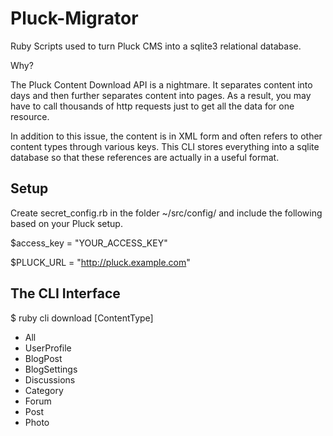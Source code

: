 # Pluck-Migrator

Ruby Scripts used to turn Pluck CMS into a sqlite3 relational database.

Why?

The Pluck Content Download API is a nightmare. It separates content into days and then further separates content into pages. As a result, you may have to call thousands of http requests just to get all the data for one resource.

In addition to this issue, the content is in XML form and often refers to other content types through various keys. This CLI stores everything into a sqlite database so that these references are actually in a useful format.

## Setup
Create secret_config.rb in the folder ~/src/config/ and include the following based on your Pluck setup.

$access_key = "YOUR_ACCESS_KEY"

$PLUCK_URL = "http://pluck.example.com"

## The CLI Interface

$ ruby cli download [ContentType]
  * All
  * UserProfile
  * BlogPost
  * BlogSettings
  * Discussions
  * Category
  * Forum
  * Post
  * Photo
